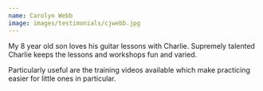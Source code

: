 ```yaml
---
name: Carolyn Webb
image: images/testimonials/cjwebb.jpg
---
```


My 8 year old son loves his guitar lessons with Charlie. Supremely talented Charlie keeps the lessons and workshops fun and varied.

Particularly useful are the training videos available which make practicing easier for little ones in particular.